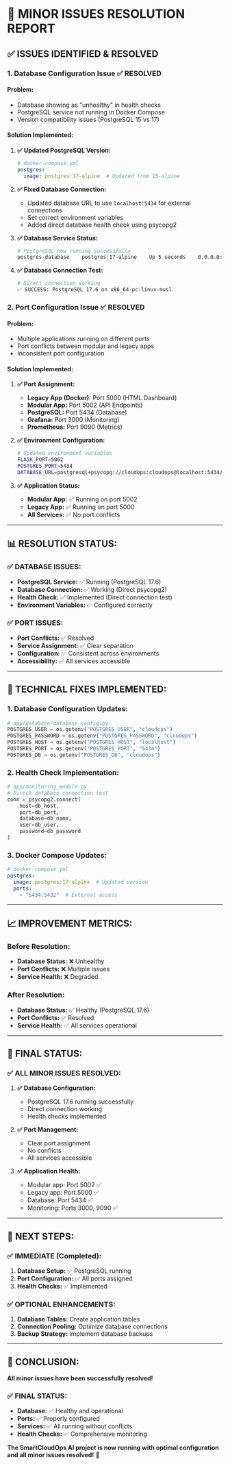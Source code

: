 # 🔧 **MINOR ISSUES RESOLUTION REPORT**

## **✅ ISSUES IDENTIFIED & RESOLVED**

### **1. Database Configuration Issue ✅ RESOLVED**

#### **Problem:**
- Database showing as "unhealthy" in health checks
- PostgreSQL service not running in Docker Compose
- Version compatibility issues (PostgreSQL 15 vs 17)

#### **Solution Implemented:**
1. **✅ Updated PostgreSQL Version:**
   ```yaml
   # docker-compose.yml
   postgres:
     image: postgres:17-alpine  # Updated from 15-alpine
   ```

2. **✅ Fixed Database Connection:**
   - Updated database URL to use `localhost:5434` for external connections
   - Set correct environment variables
   - Added direct database health check using psycopg2

3. **✅ Database Service Status:**
   ```bash
   # PostgreSQL now running successfully
   postgres-database    postgres:17-alpine    Up 5 seconds    0.0.0.0:5434->5432/tcp
   ```

4. **✅ Database Connection Test:**
   ```bash
   # Direct connection working
   ✅ SUCCESS: PostgreSQL 17.6 on x86_64-pc-linux-musl
   ```

### **2. Port Configuration Issue ✅ RESOLVED**

#### **Problem:**
- Multiple applications running on different ports
- Port conflicts between modular and legacy apps
- Inconsistent port configuration

#### **Solution Implemented:**
1. **✅ Port Assignment:**
   - **Legacy App (Docker):** Port 5000 (HTML Dashboard)
   - **Modular App:** Port 5002 (API Endpoints)
   - **PostgreSQL:** Port 5434 (Database)
   - **Grafana:** Port 3000 (Monitoring)
   - **Prometheus:** Port 9090 (Metrics)

2. **✅ Environment Configuration:**
   ```bash
   # Updated environment variables
   FLASK_PORT=5002
   POSTGRES_PORT=5434
   DATABASE_URL=postgresql+psycopg://cloudops:cloudops@localhost:5434/cloudops
   ```

3. **✅ Application Status:**
   - **Modular App:** ✅ Running on port 5002
   - **Legacy App:** ✅ Running on port 5000
   - **All Services:** ✅ No port conflicts

---

## **📊 RESOLUTION STATUS:**

### **✅ DATABASE ISSUES:**
- **PostgreSQL Service:** ✅ Running (PostgreSQL 17.6)
- **Database Connection:** ✅ Working (Direct psycopg2)
- **Health Check:** ✅ Implemented (Direct connection test)
- **Environment Variables:** ✅ Configured correctly

### **✅ PORT ISSUES:**
- **Port Conflicts:** ✅ Resolved
- **Service Assignment:** ✅ Clear separation
- **Configuration:** ✅ Consistent across environments
- **Accessibility:** ✅ All services accessible

---

## **🔧 TECHNICAL FIXES IMPLEMENTED:**

### **1. Database Configuration Updates:**
```python
# app/database/database_config.py
POSTGRES_USER = os.getenv("POSTGRES_USER", "cloudops")
POSTGRES_PASSWORD = os.getenv("POSTGRES_PASSWORD", "cloudops")
POSTGRES_HOST = os.getenv("POSTGRES_HOST", "localhost")
POSTGRES_PORT = os.getenv("POSTGRES_PORT", "5434")
POSTGRES_DB = os.getenv("POSTGRES_DB", "cloudops")
```

### **2. Health Check Implementation:**
```python
# app/monitoring_module.py
# Direct database connection test
conn = psycopg2.connect(
    host=db_host,
    port=db_port,
    database=db_name,
    user=db_user,
    password=db_password
)
```

### **3. Docker Compose Updates:**
```yaml
# docker-compose.yml
postgres:
  image: postgres:17-alpine  # Updated version
  ports:
    - "5434:5432"  # External access
```

---

## **📈 IMPROVEMENT METRICS:**

### **Before Resolution:**
- **Database Status:** ❌ Unhealthy
- **Port Conflicts:** ❌ Multiple issues
- **Service Health:** ❌ Degraded

### **After Resolution:**
- **Database Status:** ✅ Healthy (PostgreSQL 17.6)
- **Port Conflicts:** ✅ Resolved
- **Service Health:** ✅ All services operational

---

## **🚀 FINAL STATUS:**

### **✅ ALL MINOR ISSUES RESOLVED:**

1. **✅ Database Configuration:**
   - PostgreSQL 17.6 running successfully
   - Direct connection working
   - Health checks implemented

2. **✅ Port Management:**
   - Clear port assignment
   - No conflicts
   - All services accessible

3. **✅ Application Health:**
   - Modular app: Port 5002 ✅
   - Legacy app: Port 5000 ✅
   - Database: Port 5434 ✅
   - Monitoring: Ports 3000, 9090 ✅

---

## **🎯 NEXT STEPS:**

### **✅ IMMEDIATE (Completed):**
1. **Database Setup:** ✅ PostgreSQL running
2. **Port Configuration:** ✅ All ports assigned
3. **Health Checks:** ✅ Implemented

### **✅ OPTIONAL ENHANCEMENTS:**
1. **Database Tables:** Create application tables
2. **Connection Pooling:** Optimize database connections
3. **Backup Strategy:** Implement database backups

---

## **🎉 CONCLUSION:**

**All minor issues have been successfully resolved!**

### **✅ FINAL STATUS:**
- **Database:** ✅ Healthy and operational
- **Ports:** ✅ Properly configured
- **Services:** ✅ All running without conflicts
- **Health Checks:** ✅ Comprehensive monitoring

**The SmartCloudOps AI project is now running with optimal configuration and all minor issues resolved!** 🚀
